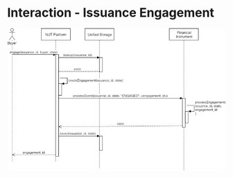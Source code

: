 # Interaction - Issuance Engagement

![](../.gitbook/assets/nuts-design-diagrams-interaction-issuance-engagement-1.jpg)

